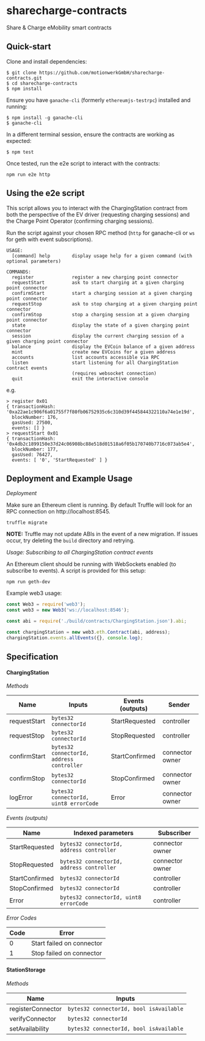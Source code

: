 # sharecharge-contracts
Share &amp; Charge eMobility smart contracts

## Quick-start
Clone and install dependencies:
```
$ git clone https://github.com/motionwerkGmbH/sharecharge-contracts.git
$ cd sharecharge-contracts
$ npm install
```
Ensure you have `ganache-cli` (formerly `ethereumjs-testrpc`) installed and running:
```
$ npm install -g ganache-cli 
$ ganache-cli
```
In a different terminal session, ensure the contracts are working as expected:
```
$ npm test
```
Once tested, run the e2e script to interact with the contracts:
```
npm run e2e http
```

## Using the e2e script

This script allows you to interact with the ChargingStation contract from both the perspective of the EV driver (requesting charging sessions) and the Charge Point Operator (confirming charging sessions). 

Run the script against your chosen RPC method (`http` for ganache-cli or `ws` for geth with event subscriptions).

```
USAGE:
  [command] help        display usage help for a given command (with optional parameters)

COMMANDS:
  register              register a new charging point connector
  requestStart          ask to start charging at a given charging point connector
  confirmStart          start a charging session at a given charging point connector
  requestStop           ask to stop charging at a given charging point connector
  confirmStop           stop a charging session at a given charging point connector
  state                 display the state of a given charging point connector
  session               display the current charging session of a given charging point connector
  balance               display the EVCoin balance of a given address
  mint                  create new EVCoins for a given address
  accounts              list accounts accessible via RPC
  listen                start listening for all ChargingStation contract events 
                        (requires websocket connection)
  quit                  exit the interactive console
```

e.g.
```
> register 0x01
{ transactionHash: '0xa22ae1c906f6a01755f7f80fb06752935c6c310d39f445844322110a74e1e19d',
  blockNumber: 176,
  gasUsed: 27500,
  events: [] }
> requestStart 0x01
{ transactionHash: '0x4db2c1899150e37d24c06908bc88e518d01518a6f05b170740b7716c073ab5e4',
  blockNumber: 177,
  gasUsed: 76427,
  events: [ '0', 'StartRequested' ] }
```

## Deployment and Example Usage

*Deployment*

Make sure an Ethereum client is running. By default Truffle will look for an RPC connection on http://localhost:8545.
```
truffle migrate
```

**NOTE:** Truffle may not update ABIs in the event of a new migration. If issues occur, try deleting the `build` directory and retrying.

*Usage: Subscribing to all ChargingStation contract events*

An Ethereum client should be running with WebSockets enabled (to subscribe to events). A script is provided for this setup:
```
npm run geth-dev
```

Example web3 usage:
```js
const Web3 = require('web3');     
const web3 = new Web3('ws://localhost:8546');

const abi = require('./build/contracts/ChargingStation.json').abi;

const chargingStation = new web3.eth.Contract(abi, address);
chargingStation.events.allEvents({}, console.log);
```

## Specification

#### ChargingStation

*Methods*

| Name            | Inputs                                      | Events (outputs)  | Sender          |
|-----------------|---------------------------------------------|-------------------|-----------------|
| requestStart    | `bytes32 connectorId`                       | StartRequested    | controller      |
| requestStop     | `bytes32 connectorId`                       | StopRequested     | controller      |
| confirmStart    | `bytes32 connectorId, address controller`   | StartConfirmed    | connector owner |
| confirmStop     | `bytes32 connectorId`                       | StopConfirmed     | connector owner |
| logError        | `bytes32 connectorId, uint8 errorCode`      | Error             | connector owner |

*Events (outputs)*

| Name            | Indexed parameters                        | Subscriber        |
|-----------------|-------------------------------------------|-------------------|
| StartRequested  | `bytes32 connectorId, address controller` | connector owner   |
| StopRequested   | `bytes32 connectorId, address controller` | connector owner   |
| StartConfirmed  | `bytes32 connectorId`                     | controller        |
| StopConfirmed   | `bytes32 connectorId`                     | controller        |
| Error           | `bytes32 connectorId, uint8 errorCode`    | controller        |

*Error Codes*

| Code    | Error                     |
|---------|---------------------------|
| 0       | Start failed on connector |
| 1       | Stop failed on connector  |

#### StationStorage

*Methods*

| Name                | Inputs                                    |
|---------------------|-------------------------------------------|
| registerConnector   | `bytes32 connectorId, bool isAvailable`   |
| verifyConnector     | `bytes32 connectorId`                     |
| setAvailability     | `bytes32 connectorId, bool isAvailable`   |
